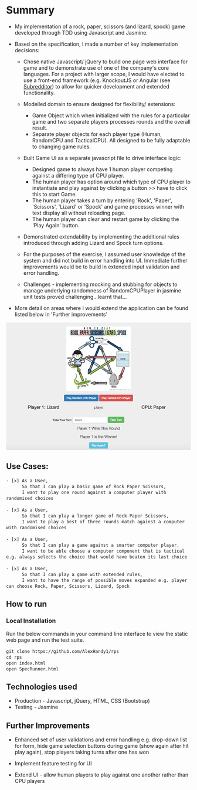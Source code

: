 Summary
=================

* My implementation of a rock, paper, scissors (and lizard, spock) game developed through TDD using Javascript and Jasmine.

* Based on the specification, I made a number of key implementation decisions:

  * Chose native Javascript/ jQuery to build one page web interface for game and to demonstrate use of one of the company's core languages.  For a project with larger scope, I would have elected to use a front-end framework (e.g. KnockoutJS or Angular (see [Subredditor](https://github.com/AlexHandy1/subredditor)) to allow for quicker development and extended functionality.

  * Modelled domain to ensure designed for flexibility/ extensions:
    * Game Object which when initialized with the rules for a particular game and two separate players processes rounds and the overall result.
    * Separate player objects for each player type (Human, RandomCPU and TacticalCPU). All designed to be fully adaptable to changing game rules.

  * Built Game UI as a separate javascript file to drive interface logic:
    * Designed game to always have 1 human player competing against a differing type of CPU player.
    * The human player has option around which type of CPU player to instantiate and play against by clicking a button >> have to click this to start Game.
    * The human player takes a turn by entering 'Rock', 'Paper', 'Scissors', 'Lizard' or 'Spock' and game processes winner with text display all without reloading page.
    * The human player can clear and restart game by clicking the 'Play Again' button.

  * Demonstrated extendability by implementing the additional rules introduced through adding Lizard and Spock turn options.

  * For the purposes of the exercise, I assumed user knowledge of the system and did not build in error handling into UI. Immediate further improvements would be to build in extended input validation and error handling.

  * Challenges - implementing mocking and stubbing for objects to manage underlying randomness of RandomCPUPlayer in jasmine unit tests proved challenging...learnt that...

* More detail on areas where I would extend the application can be found listed below in 'Further improvements'

![Rock Paper Scissors Lizard Spock](https://github.com/AlexHandy1/rps/blob/master/img/RPS.png)

Use Cases:
-------

```
- [x] As a User,
      So that I can play a basic game of Rock Paper Scissors,
      I want to play one round against a computer player with randomised choices

- [x] As a User,
      So that I can play a longer game of Rock Paper Scissors,
      I want to play a best of three rounds match against a computer with randomised choices

- [x] As a User,
      So that I can play a game against a smarter computer player,
      I want to be able choose a computer component that is tactical e.g. always selects the choice that would have beaten its last choice

- [x] As a User,
      So that I can play a game with extended rules,
      I want to have the range of possible moves expanded e.g. player can choose Rock, Paper, Scissors, Lizard, Spock

```

How to run
----

### Local Installation

Run the below commands in your command line interface to view the static web page and run the test suite.

```
git clone https://github.com/AlexHandy1/rps
cd rps
open index.html
open SpecRunner.html
```

Technologies used
----

* Production - Javascript, jQuery, HTML, CSS (Bootstrap)
* Testing - Jasmine

Further Improvements
----

*  Enhanced set of user validations and error handling e.g. drop-down list for form, hide game selection buttons during game (show again after hit play again), stop players taking turns after one has won

*  Implement feature testing for UI

*  Extend UI - allow human players to play against one another rather than CPU players

